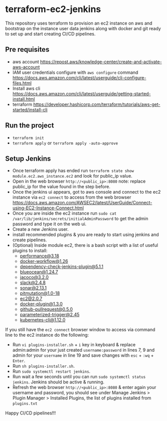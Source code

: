 # terraform-ec2-jenkins

This repository uses terraform to provision an ec2 instance on aws
and bootstrap on the instance user data jenkins along with docker
and git ready to set up and start creating CI/CD pipelines.

## Pre requisites

- aws account https://repost.aws/knowledge-center/create-and-activate-aws-account
- IAM user credentials configure with `aws configure` command https://docs.aws.amazon.com/cli/latest/userguide/cli-configure-files.html
- Install aws cli https://docs.aws.amazon.com/cli/latest/userguide/getting-started-install.html
- terraform https://developer.hashicorp.com/terraform/tutorials/aws-get-started/install-cli

## Run the project

- `terraform init`
- `terraform apply` or `terraform apply -auto-approve`

## Setup Jenkins

- Once terraform apply has ended run `terraform state show module.ec2.aws_instance.ec2` and look for public_ip value.
- Open in the web browser `http://<public_ip>:8080` note: replace public_ip for the value found in the step before.
- Once the jenkins ui appears, got to aws console and connect to the ec2 instance via `ec2 connect` to access from the web browser https://docs.aws.amazon.com/AWSEC2/latest/UserGuide/Connect-using-EC2-Instance-Connect.html
- Once you are inside the ec2 instance run `sudo cat /var/lib/jenkins/secrets/initialAdminPassword` to get the admin password and type it on the web ui.
- Create a new Jenkins user.
- install recommended plugins & you are ready to start using jenkins and create pipelines.
- (Optional) Inside module ec2, there is a bash script with a list of useful plugins to install:
  - performance@3.18
  - docker-workflow@1.26
  - dependency-check-jenkins-plugin@5.1.1
  - blueocean@1.24.7
  - jacoco@3.2.0
  - slack@2.4.8
  - sonar@2.13.1
  - pitmutation@1.0-18
  - ec2@2.0.7
  - docker-plugin@1.3.0
  - github-pullrequest@0.5.0
  - parameterized-trigger@2.45
  - kubernetes-cli@1.12.0

If you still have the `ec2 connect` browser window to access via command line to the ec2 instance do the following:
 - Run `vi plugins-installer.sh` + `i` key in keyboard & replace admin:admin for your just created `username:password` in lines 7, 9 and admin for your `username` in line 19 and save changes with `esc` + `:wq` + `Enter`.
 - Run `sh plugins-installer.sh`.
 - Run `sudo systemctl restart jenkins`.
 - Run wait a few seconds until you can run `sudo systemctl status jenkins`. Jenkins should be active & running.
 - Refresh the web browser `http://<public_ip>:8080` & enter again your username and password, you should see under Manage Jenkins > Plugin Manager > Installed Plugins, the list of plugins installed from `plugins.txt `

Happy CI/CD pipelines!!!


